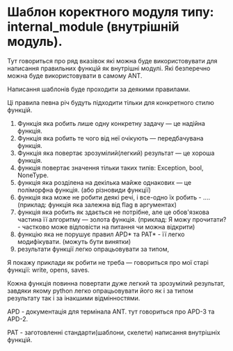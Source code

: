 # Шаблон коректного модуля типу: internal_module (внутрішній модуль).

Тут говориться про ряд вказівок які можна буде використовувати для
написання правильних функцій як внутрішні модулі. Які безперечно можна
буде використовувати в самому ANT.

Написання шаблонів буде проходити за деякими правилами.

Ці правила певна річ будуть підходити тільки для конкретного стилю
функцій.

1. Функція яка робить лише одну конкретну задачу — це надійна функція.
2. Функція яка робить те чого від неї очікують — передбачувана функція.
3. Функція яка повертає зрозумілий(легкий) результат — це хороша
функція.
4. функція повертає значення тільки таких типів: Exception, bool,
NoneType.
5. функція яка розділена на декілька майже однакових — це поліморфна
функція. (або різновиди функції)
6. функція яка може не робити деякі речі, і все-одно їх робить - ....
(приклад: функція яка залежна від flag в аргументах)
7. функція яка робить як здається не потрібне, але це обов'язкова
частина її алгоритму — золота функція. (приклад: Я можу прочитати? -
частково може відповісти на питання чи можна відкрити)
8. функцію яка не порушує правил APD* та PAT* - її легко модифікувати.
(можуть бути винятки)
9. результати функції легко опрацьовувати за типом, 

Я покажу приклади як робити не треба — говориться про мої старі функції:
write, opens, saves.

Кожна функція повинна повертати дуже легкий та зрозумілий результат,
завдяки якому python легко опрацьовувати його як і за типом результату
так і за інакшими відмінностями.

APD - документація для термінала ANT. тут говориться про APD-3 та APD-2.

PAT - заготовленні стандарти(шаблони, скелети) написання внутрішніх функцій.

